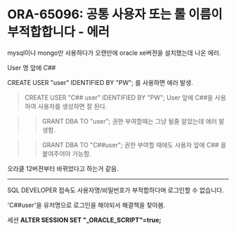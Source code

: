 
ORA-65096: 공통 사용자 또는 롤 이름이 부적합합니다 - 에러
===
mysql이나 mongo만 사용하다가 오랜만에 oracle xe버젼을 설치했는데 나온 에러.

User 명 앞에 *C##*

CREATE USER "user" IDENTIFIED BY "PW"; 를 사용하면 에러 발생.

>CREATE USER "C## user" IDENTIFIED BY "PW";
 User 앞에 C##을 사용하여 사용자를 생성하면 잘 된다.

>>GRANT DBA TO "user"; 
권한 부여할때는 그냥 될줄 알았는데 에러 발생함.

>>GRANT DBA TO "C##user"; 
권한 부여할 때에도 사용자 앞에 C## 을 붙여주어야 가능함.

오라클 12버젼부터 바뀌었다고 하는거 같음.

---
SQL DEVELOPER 접속도 사용자명/비밀번호가 부적합하다며 로그인할 수 없습니다. 

'C##user'을 유저명으로 로그인을 해야되서 해결책을 찾아봄.


세션
**ALTER SESSION SET "_ORACLE_SCRIPT"=true;**
